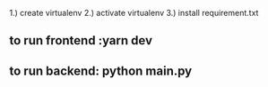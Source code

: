 1.) create virtualenv
2.) activate virtualenv
3.) install requirement.txt

## to run frontend :yarn dev
## to run backend: python main.py
